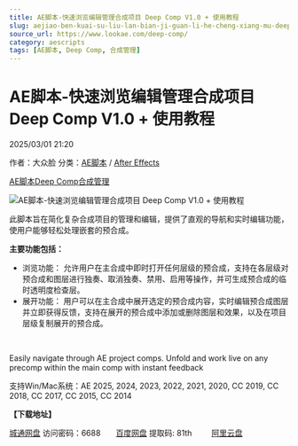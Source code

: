```yaml
---
title: AE脚本-快速浏览编辑管理合成项目 Deep Comp V1.0 + 使用教程
slug: aejiao-ben-kuai-su-liu-lan-bian-ji-guan-li-he-cheng-xiang-mu-deep-comp-v1-0-shi-yong-jiao-cheng
source_url: https://www.lookae.com/deep-comp/
category: aescripts
tags: [AE脚本, Deep Comp, 合成管理]
---
```

# AE脚本-快速浏览编辑管理合成项目 Deep Comp V1.0 + 使用教程

2025/03/01 21:20

作者：大众脸
分类：[AE脚本](https://www.lookae.com/after-effects/aescripts/) / [After Effects](https://www.lookae.com/after-effects/)

[AE脚本](https://www.lookae.com/tag/ae%e8%84%9a%e6%9c%ac/)[Deep Comp](https://www.lookae.com/tag/deep-comp/)[合成管理](https://www.lookae.com/tag/%e5%90%88%e6%88%90%e7%ae%a1%e7%90%86/)

![AE脚本-快速浏览编辑管理合成项目 Deep Comp V1.0 + 使用教程](https://www.lookae.com/wp-content/uploads/2025/03/Deep-Comp.jpg "AE脚本-快速浏览编辑管理合成项目 Deep Comp V1.0 + 使用教程-LookAE.com")

此脚本旨在简化复杂合成项目的管理和编辑，提供了直观的导航和实时编辑功能，使用户能够轻松处理嵌套的预合成。

**主要功能包括：**

* 浏览功能： 允许用户在主合成中即时打开任何层级的预合成，支持在各层级对预合成和图层进行独奏、取消独奏、禁用、启用等操作，并可生成预合成的临时透明度检查层。
* 展开功能： 用户可以在主合成中展开选定的预合成内容，实时编辑预合成图层并立即获得反馈，支持在展开的预合成中添加或删除图层和效果，以及在项目层级复制展开的预合成。

[﻿﻿﻿](http://cloud.video.taobao.com/play/u/null/p/1/e/6/t/1/509575531481.mp4)

Easily navigate through AE project comps. Unfold and work live on any precomp within the main comp with instant feedback

支持Win/Mac系统：AE 2025, 2024, 2023, 2022, 2021, 2020, CC 2019, CC 2018, CC 2017, CC 2015, CC 2014

**【下载地址】**

[城通网盘](https://url70.ctfile.com/f/2827370-1465485041-af7406?p=4431) 访问密码：6688       [百度网盘](https://pan.baidu.com/s/1h3LQRz6JTAu1Jg3-a7pWUQ?pwd=81th) 提取码: 81th         [阿里云盘](https://www.alipan.com/s/uxU2evjaqaM)
